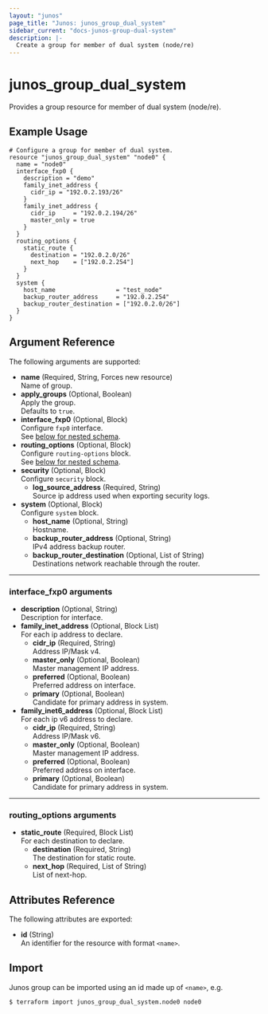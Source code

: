 ```yaml
---
layout: "junos"
page_title: "Junos: junos_group_dual_system"
sidebar_current: "docs-junos-group-dual-system"
description: |-
  Create a group for member of dual system (node/re) 
---
```


# junos_group_dual_system

Provides a group resource for member of dual system (node/re).

## Example Usage

```hcl
# Configure a group for member of dual system.
resource "junos_group_dual_system" "node0" {
  name = "node0"
  interface_fxp0 {
    description = "demo"
    family_inet_address {
      cidr_ip = "192.0.2.193/26"
    }
    family_inet_address {
      cidr_ip     = "192.0.2.194/26"
      master_only = true
    }
  }
  routing_options {
    static_route {
      destination = "192.0.2.0/26"
      next_hop    = ["192.0.2.254"]
    }
  }
  system {
    host_name                 = "test_node"
    backup_router_address     = "192.0.2.254"
    backup_router_destination = ["192.0.2.0/26"]
  }
}
```

## Argument Reference

The following arguments are supported:

- **name** (Required, String, Forces new resource)  
  Name of group.
- **apply_groups** (Optional, Boolean)  
  Apply the group.  
  Defaults to `true`.
- **interface_fxp0** (Optional, Block)  
  Configure `fxp0` interface.  
  See [below for nested schema](#interface_fxp0-arguments).
- **routing_options** (Optional, Block)  
  Configure `routing-options` block.  
  See [below for nested schema](#routing_options-arguments).
- **security** (Optional, Block)  
  Configure `security` block.
  - **log_source_address** (Required, String)  
    Source ip address used when exporting security logs.
- **system** (Optional, Block)  
  Configure `system` block.
  - **host_name** (Optional, String)  
    Hostname.
  - **backup_router_address** (Optional, String)  
    IPv4 address backup router.
  - **backup_router_destination** (Optional, List of String)  
    Destinations network reachable through the router.

---

### interface_fxp0 arguments

- **description** (Optional, String)  
  Description for interface.
- **family_inet_address** (Optional, Block List)  
  For each ip address to declare.
  - **cidr_ip** (Required, String)  
    Address IP/Mask v4.
  - **master_only** (Optional, Boolean)  
    Master management IP address.
  - **preferred** (Optional, Boolean)  
    Preferred address on interface.
  - **primary** (Optional, Boolean)  
    Candidate for primary address in system.
- **family_inet6_address** (Optional, Block List)  
  For each ip v6 address to declare.
  - **cidr_ip** (Required, String)  
    Address IP/Mask v6.
  - **master_only** (Optional, Boolean)  
    Master management IP address.
  - **preferred** (Optional, Boolean)  
    Preferred address on interface.
  - **primary** (Optional, Boolean)  
    Candidate for primary address in system.

---

### routing_options arguments

- **static_route** (Required, Block List)  
  For each destination to declare.
  - **destination** (Required, String)  
    The destination for static route.
  - **next_hop** (Required, List of String)  
    List of next-hop.

## Attributes Reference

The following attributes are exported:

- **id** (String)  
  An identifier for the resource with format `<name>`.

## Import

Junos group can be imported using an id made up of `<name>`, e.g.

```shell
$ terraform import junos_group_dual_system.node0 node0
```
